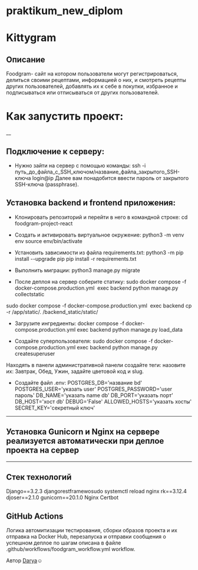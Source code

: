 # praktikum_new_diplom
# Kittygram

## Описание

Foodgram- сайт на котором пользователи могут регистрироваться, делиться своими рецептами, информацией о них, и смотреть рецепты других пользователей, добавлять их к себе в покупки, избранное и подписываться или отписываться от других пользователей. 

# Как запустить проект:
__
## Подключение к серверу:

* Нужно зайти на сервер с помощью команды:
ssh -i путь_до_файла_с_SSH_ключом/название_файла_закрытого_SSH-ключа login@ip 
Далее вам понадобится ввести пароль от закрытого SSH-ключа (passphrase).

## Установка backend и frontend приложения:

* Клонировать репозиторий и перейти в него в командной строке:
cd foodgram-project-react

* Cоздать и активировать виртуальное окружение:
python3 -m venv env
source env/bin/activate

* Установить зависимости из файла requirements.txt:
python3 -m pip install --upgrade pip
pip install -r requirements.txt

* Выполнить миграции:
python3 manage.py migrate

* После деплоя на сервер соберите статику:
sudo docker compose -f docker-compose.production.yml  exec backend python manage.py collectstatic

sudo docker compose -f docker-compose.production.yml  exec backend cp -r /app/static/. /backend_static/static/

* Загрузите ингредиенты:
 docker compose -f docker-compose.production.yml exec backend python manage.py load_data

* Создайте суперпользователя:
sudo docker compose -f docker-compose.production.yml exec backend python manage.py createsuperuser

Находять в панели административной панели создайте теги: назовите их: Завтрак, Обед, Ужин, задайте цветовой код и slug.

* Создайте файл .env:
POSTGRES_DB='название bd'
POSTGRES_USER='указать user'
POSTGRES_PASSWORD='user пароль'
DB_NAME='указать name db'
DB_PORT='указать порт'
DB_HOST='хост db'
DEBUG='False'
ALLOWED_HOSTS='указать хосты'
SECRET_KEY='секретный ключ'
___

## Установка Gunicorn и Nginx на сервере реализуется автоматически при деплое проекта на сервер
___

## Стек технологий

Django==3.2.3
djangorestframewosudo systemctl reload nginx rk==3.12.4
djoser==2.1.0
gunicorn==20.1.0
Nginx
Certbot

## GitHub Actions

Логика автомитизации тестирования, сборки образов проекта и их отправка на Docker Hub, перезапуска и отправки сообщения о успешном деплое по шагам описана в файле .github/workflows/foodgram_workflow.yml workflow.


Автор [Darya](https://github.com/PopkovaDar):relaxed:
